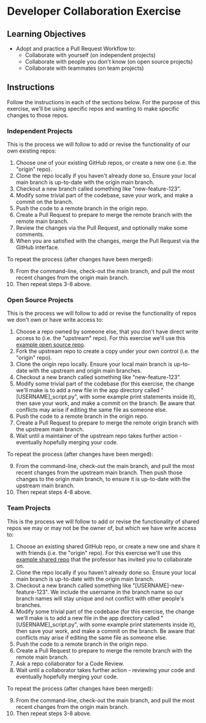 # Developer Collaboration Exercise

## Learning Objectives

  + Adopt and practice a Pull Request Workflow to:
    + Collaborate with yourself (on independent projects)
    + Collaborate with people you don't know (on open source projects)
    + Collaborate with teammates (on team projects)

## Instructions

Follow the instructions in each of the sections below. For the purpose of this exercise, we'll be using specific repos and wanting to make specific changes to those repos.

### Independent Projects

This is the process we will follow to add or revise the functionality of our own existing repos:

  1. Choose one of your existing GitHub repos, or create a new one (i.e. the "origin" repo).
  2. Clone the repo locally if you haven't already done so. Ensure your local main branch is up-to-date with the origin main branch.
  3. Checkout a new branch called something like "new-feature-123".
  4. Modify some trivial part of the codebase, save your work, and make a commit on the branch.
  5. Push the code to a remote branch in the origin repo.
  6. Create a Pull Request to prepare to merge the remote branch with the remote main branch.
  7. Review the changes via the Pull Request, and optionally make some comments.
  8. When you are satisfied with the changes, merge the Pull Request via the GitHub interface.

To repeat the process (after changes have been merged):

  9.  From the command-line, check-out the main branch, and pull the most recent changes from the origin main branch.
  10. Then repeat steps 3-8 above.


### Open Source Projects

This is the process we will follow to add or revise the functionality of repos we don't own or have write access to:

  1. Choose a repo owned by someone else, that you don't have direct write access to (i.e. the "upstream" repo). For this exercise we'll use this [example open source repo](https://github.com/prof-rossetti/example-open-source-repo-2021).
  2. Fork the upstream repo to create a copy under your own control (i.e. the "origin" repo).
  3. Clone the origin repo locally. Ensure your local main branch is up-to-date with the upstream and origin main branches.
  4. Checkout a new branch called something like "new-feature-123".
  5. Modify some trivial part of the codebase (for this exercise, the change we'll make is to add a new file in the app directory called "[USERNAME]_script.py", with some example print statements inside it), then save your work, and make a commit on the branch. Be aware that conflicts may arise if editing the same file as someone else.
  6. Push the code to a remote branch in the origin repo.
  7. Create a Pull Request to prepare to merge the remote origin branch with the upstream main branch.
  8. Wait until a maintainer of the upstream repo takes further action - eventually hopefully merging your code.

To repeat the process (after changes have been merged):

  9. From the command-line, check-out the main branch, and pull the most recent changes from the upstream main branch. Then push those changes to the origin main branch, to ensure it is up-to-date with the upstream main branch.
  10. Then repeat steps 4-8 above.

### Team Projects

This is the process we will follow to add or revise the functionality of shared repos we may or may not be the owner of, but which we have write access to:

  1. Choose an existing shared GitHub repo, or create a new one and share it with friends (i.e. the "origin" repo). For this exercise we'll use this [example shared repo](https://github.com/prof-rossetti/our-shared-repo-2021) that the professor has invited you to collaborate on.
  2. Clone the repo locally if you haven't already done so. Ensure your local main branch is up-to-date with the origin main branch.
  3. Checkout a new branch called something like "[USERNAME]-new-feature-123". We include the username in the branch name so our branch names will stay unique and not conflict with other people's branches.
  4. Modify some trivial part of the codebase (for this exercise, the change we'll make is to add a new file in the app directory called "[USERNAME]_script.py", with some example print statements inside it), then save your work, and make a commit on the branch. Be aware that conflicts may arise if editing the same file as someone else.
  5. Push the code to a remote branch in the origin repo.
  6. Create a Pull Request to prepare to merge the remote branch with the remote main branch.
  7. Ask a repo collaborator for a Code Review.
  8. Wait until a collaborator takes further action - reviewing your code and eventually hopefully merging your code.

To repeat the process (after changes have been merged):

  9.  From the command-line, check-out the main branch, and pull the most recent changes from the origin main branch.
  10. Then repeat steps 3-8 above.
